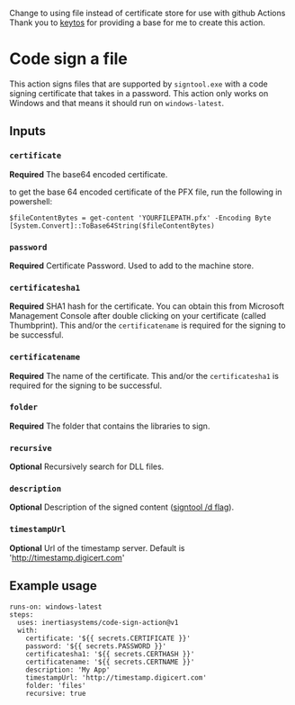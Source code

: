 Change to using file instead of certificate store for use with github Actions
Thank you to [keytos](https://github.com/markeytos/code-sign-action) for providing a base for me to create this action. 

# Code sign a file

This action signs files that are supported by `signtool.exe` with a code signing certificate that takes in a password. This action only works on Windows and that means it should run on `windows-latest`.

## Inputs

### `certificate`

**Required** The base64 encoded certificate.

to get the base 64 encoded certificate of the PFX file, run the following in powershell:
```
$fileContentBytes = get-content 'YOURFILEPATH.pfx' -Encoding Byte
[System.Convert]::ToBase64String($fileContentBytes)
```

### `password`

**Required** Certificate Password. Used to add to the machine store. 

### `certificatesha1`

**Required** SHA1 hash for the certificate. You can obtain this from Microsoft Management Console after double clicking on your certificate (called Thumbprint). This and/or the `certificatename` is required for the signing to be successful. 

### `certificatename`

**Required** The name of the certificate. This and/or the `certificatesha1` is required for the signing to be successful. 

### `folder`

**Required** The folder that contains the libraries to sign.

### `recursive`

**Optional** Recursively search for DLL files.


### `description`

**Optional** Description of the signed content ([signtool /d flag](https://docs.microsoft.com/en-us/dotnet/framework/tools/signtool-exe#sign-command-options)).


### `timestampUrl`

**Optional** Url of the timestamp server.  Default is 'http://timestamp.digicert.com'

## Example usage

```
runs-on: windows-latest
steps:
  uses: inertiasystems/code-sign-action@v1
  with:
    certificate: '${{ secrets.CERTIFICATE }}'
    password: '${{ secrets.PASSWORD }}'
    certificatesha1: '${{ secrets.CERTHASH }}'
    certificatename: '${{ secrets.CERTNAME }}'
    description: 'My App'
    timestampUrl: 'http://timestamp.digicert.com'
    folder: 'files'
    recursive: true
```
